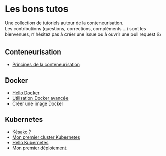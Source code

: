 # Les bons tutos

Une collection de tutoriels autour de la conteneurisation.  
Les contributions (questions, corrections, compléments ...) sont les bienvenues, n'hésitez pas à créer une issue ou à ouvrir une pull request :+1:

## Conteneurisation

- [Principes de la conteneurisation](conteneurisation/principes)

## Docker

- [Hello Docker](docker/hello)
- [Utilisation Docker avancée](docker/avance)
- Créer une image Docker

## Kubernetes

- [Késako ?](kubernetes/kesako/)
- [Mon premier cluster Kubernetes](kubernetes/premiercluster/)
- [Hello Kubernetes](kubernetes/hello/)
- [Mon premier déploiement](kubernetes/premier-deploiement/)
